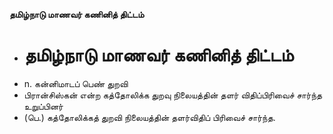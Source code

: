 **தமிழ்நாடு மாணவர் கணினித் திட்டம்**
- # தமிழ்நாடு மாணவர் கணினித் திட்டம்
- n. கன்னிமாடப் பெண் துறவி
- பிரான்சிஸ்கன் என்ற கத்தோலிக்க துறவு நிலையத்தின் தளர் விதிப்பிரிவைச் சார்ந்த உறுப்பினர்
- (பெ.) கத்தோலிக்கத் துறவி நிலையத்தின் தளர்விதிப் பிரிவைச் சார்ந்த.

